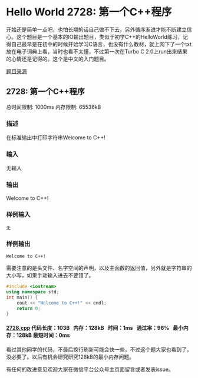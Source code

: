 # Hello World 2728: 第一个C++程序

开始还是简单一点吧，也怕长期的话自己做不下去，另外循序渐进才能不断建立信心。这个题目是一个基本的IO输出题目，类似于初学C++的HelloWorld练习，记得自己最早是在初中的时候开始学习C语言，也没有什么教材，就上网下了一个txt放在电子词典上看，当时也看不太懂，不过第一次在Turbo C 2.0上run出来结果的心情还是记得的。这个是中文的入门题目。

[题目来源](http://bailian.openjudge.cn/practice/2728/)

## 2728: 第一个C++程序

总时间限制: 1000ms    内存限制: 65536kB

### 描述

在标准输出中打印字符串Welcome to C++!

### 输入

无输入

### 输出

Welcome to C++!

### 样例输入
```
无
```
### 样例输出
```
Welcome to C++!
```
需要注意的是头文件、名字空间的声明，以及主函数的返回值，另外就是字符串的大小写，如果手动输入进去不要错了。
```cpp
#include <iostream>
using namespace std;
int main() {
	cout << "Welcome to C++!" << endl;
	return 0;
}
```
#### [2728.cpp](https://github.com/Ienu/ExerciseEveryday/blob/master/Code/1000-1099/2728.cpp) 代码长度：103B   内存：128kB   时间：1ms   通过率：96%   最小内存：128kB  最短时间：0ms

看过其他同学的代码，不最后换行刷新可能会快一些，不过这个题大家也看到了，没必要了。以后有机会研究研究128kB的最小内存问题。

有任何的改进意见欢迎大家在微信平台公众号主页面留言或者发表issue。

